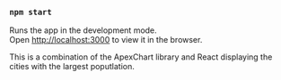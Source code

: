 ### `npm start`

Runs the app in the development mode.<br>
Open [http://localhost:3000](http://localhost:3000) to view it in the browser.

This is a combination of the ApexChart library and React displaying the cities with the largest poputlation.